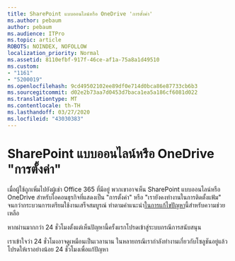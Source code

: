 ```yaml
---
title: SharePoint แบบออนไลน์หรือ OneDrive 'การตั้งค่า'
ms.author: pebaum
author: pebaum
ms.audience: ITPro
ms.topic: article
ROBOTS: NOINDEX, NOFOLLOW
localization_priority: Normal
ms.assetid: 8110efbf-917f-46ce-af1a-75a8a1d49510
ms.custom:
- "1161"
- "5200019"
ms.openlocfilehash: 9cd49502102ee89df0e714d0bca86e87733cb6b3
ms.sourcegitcommit: d02e2b73aa7d0453d7baca1ea5a186cf6081d022
ms.translationtype: MT
ms.contentlocale: th-TH
ms.lasthandoff: 03/27/2020
ms.locfileid: "43030383"
---
```

# <a name="sharepoint-online-or-onedrive-setting-up"></a>SharePoint แบบออนไลน์หรือ OneDrive "การตั้งค่า"

เมื่อผู้ใช้ถูกเพิ่มไปยังผู้เช่า Office 365 ที่มีอยู่ พวกเขาอาจเห็น SharePoint แบบออนไลน์หรือ OneDrive สําหรับไอคอนธุรกิจที่แสดงเป็น "การตั้งค่า" หรือ "เรายังคงทํางานในการติดตั้งแฟ้ม" จนกว่ากระบวนการเตรียมใช้งานเสร็จสมบูรณ์ ทําตามคําแนะนํา[ในการแก้ไขปัญหา](https://docs.microsoft.com/sharepoint/support/sites/troubleshooting-guide-for-sites-stopped-at-provisioning)นี้สําหรับความช่วยเหลือ

หากผ่านมากกว่า 24 ชั่วโมงตั้งแต่เห็นปัญหานี้ครั้งแรกโปรดเข้าสู่ระบบกรณีการสนับสนุน

เราเข้าใจว่า 24 ชั่วโมงอาจดูเหมือนเป็นเวลานาน ในหลายกรณีเรากําลังทํางานเกี่ยวกับโซลูชันอยู่แล้ว โปรดให้เราอย่างน้อย 24 ชั่วโมงเพื่อแก้ปัญหา

